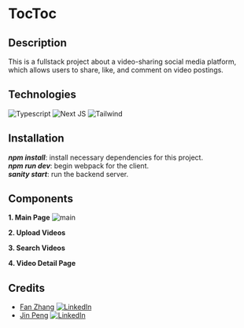 # TocToc

## **Description**
This is a fullstack project about a video-sharing social media platform, which allows users to share, like, and comment on video postings. 

## Technologies
![Typescript](https://img.shields.io/badge/TypeScript-007ACC?style=for-the-badge&logo=typescript&logoColor=white) ![Next JS](https://img.shields.io/badge/Next-black?style=for-the-badge&logo=next.js&logoColor=white) ![Tailwind](https://img.shields.io/badge/Tailwind_CSS-38B2AC?style=for-the-badge&logo=tailwind-css&logoColor=white)


## **Installation**
**_npm install_**: install necessary dependencies for this project.<br>
**_npm run dev_**: begin webpack for the client.<br>
**_sanity start_**: run the backend server.<br>

## **Components**

**1. Main Page**
![main](https://user-images.githubusercontent.com/26387488/189463065-08e7094e-f067-4570-89ed-33609b476b1d.gif)

**2. Upload Videos**

**3. Search Videos**

**4. Video Detail Page**

## **Credits**
- [Fan Zhang](https://github.com/AliciaFZhang) [![LinkedIn](https://img.shields.io/badge/LinkedIn-0077B5?style=for-the-badge&logo=linkedin&logoColor=white)](https://www.linkedin.com/in/aliciafanzhang/) 
- [Jin Peng](https://github.com/jinp1031)  [![LinkedIn](https://img.shields.io/badge/LinkedIn-0077B5?style=for-the-badge&logo=linkedin&logoColor=white)](https://www.linkedin.com/in/jinpeng307/) 
